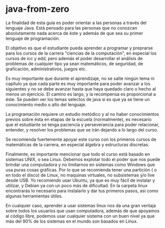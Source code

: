 # java-from-zero

La finalidad de esta guía es poder orientar a las personas a través del lenguaje Java. Está pensado para las personas que no conozcan absolutamente nada acerca de éste y además de que sea su primer lenguaje de programación.

El objetivo es que el estudiante pueda aprender a programar y preprarse para los cursos de la carrera "ciencias de la computación", en especial los cursos de icc y edd, pero además el poder desarrollar el análisis de problemas de cualquier tipo ya sean matemáticos, de seguridad, de graficación, administrativos, juegos etc.

Es muy importante que durante el aprendizaje, no se salte ningún tema ni capítulo ya que cada parte es muy importante para poder avanzar a los siguientes y no se debe avanzar hasta que haya quedado claro o hecho al menos un ejercicio. El camino es largo, y la recompensa es proporcional a éste. Se pueden ver los temas selectos de java si es que ya se tiene un conocimiento medio o alto del lenguaje.

La programación requiere un estudio metódico y al no haber conocimientos previos sobre ésta en etapas de la escuela (normalmente), es necesario que el estudiante se tenga paciencia y perseverancia  para poder relacionar, entender, y resolver los problemas que se irán dejando a lo largo del curso.


Se recomienda fuertemente apoyar este curso con los primeros cursos de matemáticas de la carrera, en especial álgebra y estructuras discretas. 

Finalmente, es importante mencionar que todo el curso está basado en sistemas UNIX, o sea Linux. Debemos explotar todo el poder que nos puede brindar una computadora y no limitarnos en sistemas como Windows que usa puras cosas gráficas. Por lo que se recomienda tener una partición ( o en todo el disco) de Linux, no maquinas virtuales, no subsistemas y/o live desde USB. Yo recomiendo usar Ubuntu, ya que es muy fácil de instalar y utilizar, y Debian ya con un poco más de dificultad. En la carpeta linux encontrarás lo necesario para instalarlo y dar tus primeros pasos, así como algunas herramientas útiles.

En cualquier caso, aprender a usar sistemas linux nos da una gran ventaja sobre todos los usuarios que usan computadora, además de que apoyamos al código libre, podemos usar cualquier sistema con un buen nivel ya que más del 90% de los sistemas en el mundo son basados en Linux.



